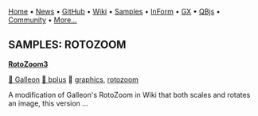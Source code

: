 [Home](https://qb64.com) • [News](../news.md) • [GitHub](https://github.com/QB64Official/qb64) • [Wiki](wiki.md) • [Samples](../samples.md) • [InForm](../inform.md) • [GX](../gx.md) • [QBjs](../qbjs.md) • [Community](../community.md) • [More...](../more.md)

## SAMPLES: ROTOZOOM

**[RotoZoom3](rotozoom3/index.md)**

[🐝 Galleon](galleon.md) [🐝 bplus](bplus.md) 🔗 [graphics](graphics.md), [rotozoom](rotozoom.md)

A modification of Galleon's RotoZoom in Wiki that both scales and rotates an image, this version ...
